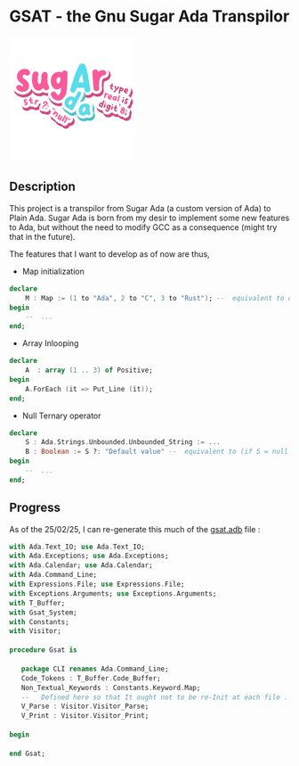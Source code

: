 # GSAT - the Gnu Sugar Ada Transpilor

![Logo](./doc/SugarAda_v2.png)

## Description

This project is a transpilor from Sugar Ada (a custom version of Ada) to Plain Ada.
Sugar Ada is born from my desir to implement some new features to Ada, but without
the need to modify GCC as a consequence (might try that in the future).

The features that I want to develop as of now are thus,

- Map initialization
```ada
declare
    M : Map := (1 to "Ada", 2 to "C", 3 to "Rust"); --  equivalent to doing several M.Include
begin
    --  ...
end;
```

- Array Inlooping
```ada
declare
    A  : array (1 .. 3) of Positive;
begin
    A.ForEach (it => Put_Line (it));
end;
```

- Null Ternary operator
```ada
declare
    S : Ada.Strings.Unbounded.Unbounded_String := ...
    B : Boolean := S ?: "Default value" --  equivalent to (if S = null then "Default_Value" else S);
begin
    --  ...
end;
```
## Progress
As of the 25/02/25, I can re-generate this much of the [gsat.adb](./src/gsat.adb) file : 
```ada
with Ada.Text_IO; use Ada.Text_IO;  
with Ada.Exceptions; use Ada.Exceptions;  
with Ada.Calendar; use Ada.Calendar;  
with Ada.Command_Line;  
with Expressions.File; use Expressions.File;  
with Exceptions.Arguments; use Exceptions.Arguments;  
with T_Buffer;  
with Gsat_System;  
with Constants;  
with Visitor;  
 
procedure Gsat is
 
   package CLI renames Ada.Command_Line;
   Code_Tokens : T_Buffer.Code_Buffer;
   Non_Textual_Keywords : Constants.Keyword.Map;
   --   Defined here so that It ought not to be re-Init at each file .
   V_Parse : Visitor.Visitor_Parse;
   V_Print : Visitor.Visitor_Print;
 
begin
 
end Gsat;
```
